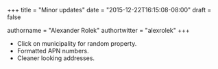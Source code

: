 +++
title = "Minor updates"
date = "2015-12-22T16:15:08-08:00"
draft = false

authorname = "Alexander Rolek"
authortwitter = "alexrolek"
+++

- Click on municipality for random property.
- Formatted APN numbers.
- Cleaner looking addresses.